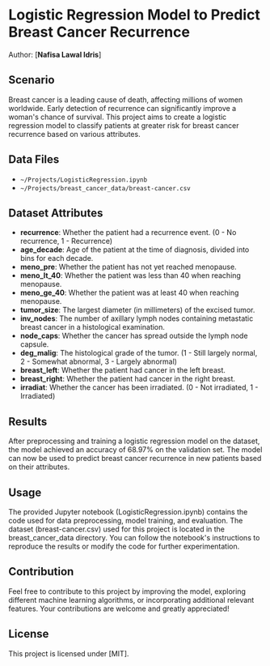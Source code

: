 # Logistic Regression Model to Predict Breast Cancer Recurrence

Author: [**Nafisa Lawal Idris**]

## Scenario
Breast cancer is a leading cause of death, affecting millions of women worldwide. Early detection of recurrence can significantly improve a woman's chance of survival. This project aims to create a logistic regression model to classify patients at greater risk for breast cancer recurrence based on various attributes.

## Data Files
- `~/Projects/LogisticRegression.ipynb`
- `~/Projects/breast_cancer_data/breast-cancer.csv`

## Dataset Attributes
- **recurrence**: Whether the patient had a recurrence event. (0 - No recurrence, 1 - Recurrence)
- **age_decade**: Age of the patient at the time of diagnosis, divided into bins for each decade.
- **meno_pre**: Whether the patient has not yet reached menopause.
- **meno_lt_40**: Whether the patient was less than 40 when reaching menopause.
- **meno_ge_40**: Whether the patient was at least 40 when reaching menopause.
- **tumor_size**: The largest diameter (in millimeters) of the excised tumor.
- **inv_nodes**: The number of axillary lymph nodes containing metastatic breast cancer in a histological examination.
- **node_caps**: Whether the cancer has spread outside the lymph node capsule.
- **deg_malig**: The histological grade of the tumor. (1 - Still largely normal, 2 - Somewhat abnormal, 3 - Largely abnormal)
- **breast_left**: Whether the patient had cancer in the left breast.
- **breast_right**: Whether the patient had cancer in the right breast.
- **irradiat**: Whether the cancer has been irradiated. (0 - Not irradiated, 1 - Irradiated)

## Results
After preprocessing and training a logistic regression model on the dataset, the model achieved an accuracy of 68.97% on the validation set. The model can now be used to predict breast cancer recurrence in new patients based on their attributes.

## Usage
The provided Jupyter notebook (LogisticRegression.ipynb) contains the code used for data preprocessing, model training, and evaluation. The dataset (breast-cancer.csv) used for this project is located in the breast_cancer_data directory. You can follow the notebook's instructions to reproduce the results or modify the code for further experimentation.

## Contribution
Feel free to contribute to this project by improving the model, exploring different machine learning algorithms, or incorporating additional relevant features. Your contributions are welcome and greatly appreciated!

## License
This project is licensed under [MIT].
